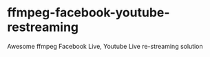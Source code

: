 # ffmpeg-facebook-youtube-restreaming
Awesome ffmpeg Facebook Live, Youtube Live re-streaming solution
